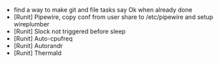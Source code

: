 - find a way to make git and file tasks say Ok when already done
- [Runit] Pipewire, copy conf from user share to /etc/pipewire and setup wireplumber
- [Runit] Slock not triggered before sleep
- [Runit] Auto-cpufreq
- [Runit] Autorandr
- [Runit] Thermald
